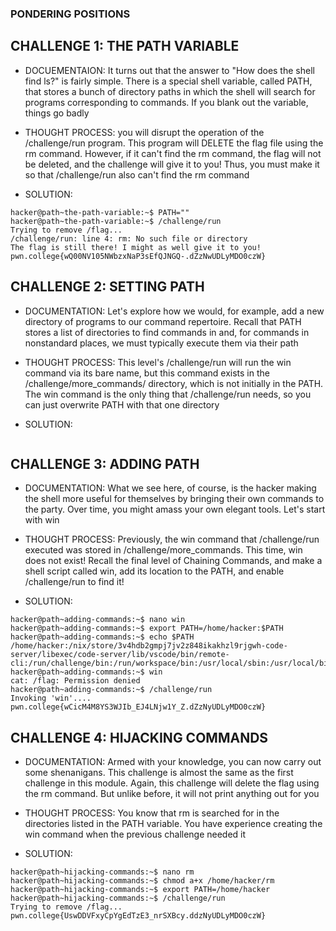 ### PONDERING POSITIONS

## CHALLENGE 1: THE PATH VARIABLE
- DOCUEMENTAION:
It turns out that the answer to "How does the shell find ls?" is fairly simple. There is a special shell variable, called PATH,
 that stores a bunch of directory paths in which the shell will search for programs corresponding to commands. If you blank out the variable, things go badly

- THOUGHT PROCESS:
you will disrupt the operation of the /challenge/run program. This program will DELETE the flag file using the rm command. However, if it can't find the rm command,
the flag will not be deleted, and the challenge will give it to you! Thus, you must make it so that /challenge/run also can't find the rm command
- SOLUTION:
```
hacker@path~the-path-variable:~$ PATH=""
hacker@path~the-path-variable:~$ /challenge/run
Trying to remove /flag...
/challenge/run: line 4: rm: No such file or directory
The flag is still there! I might as well give it to you!
pwn.college{wQ00NV105NWbzxNaP3sEfQJNGQ-.dZzNwUDLyMDO0czW}
```

## CHALLENGE 2: SETTING PATH

- DOCUMENTATION:
Let's explore how we would, for example, add a new directory of programs to our command repertoire.
Recall that PATH stores a list of directories to find commands in and, for commands in nonstandard places, we must typically execute them via their path
- THOUGHT PROCESS:
This level's /challenge/run will run the win command via its bare name, but this command exists in the /challenge/more_commands/ directory, which is not initially in the PATH. The win command is the only thing that /challenge/run needs, so you can just overwrite PATH with that one directory

- SOLUTION:
```
```

## CHALLENGE 3: ADDING PATH
- DOCUMENTATION:
What we see here, of course, is the hacker making the shell more useful for themselves by bringing their own commands to the party. Over time, you might amass your own elegant tools. Let's start with win

- THOUGHT PROCESS:
Previously, the win command that /challenge/run executed was stored in /challenge/more_commands. This time, win does not exist! Recall the final level of Chaining Commands, and make a shell script called win, add its location to the PATH, and enable /challenge/run to find it!

- SOLUTION:
```
hacker@path~adding-commands:~$ nano win
hacker@path~adding-commands:~$ export PATH=/home/hacker:$PATH
hacker@path~adding-commands:~$ echo $PATH
/home/hacker:/nix/store/3v4hdb2gmpj7jv2z848ikakhzl9rjgwh-code-server/libexec/code-server/lib/vscode/bin/remote-cli:/run/challenge/bin:/run/workspace/bin:/usr/local/sbin:/usr/local/bin:/usr/sbin:/usr/bin:/sbin:/bin
hacker@path~adding-commands:~$ win
cat: /flag: Permission denied
hacker@path~adding-commands:~$ /challenge/run
Invoking 'win'....
pwn.college{wCicM4M8YS3WJIb_EJ4LNjw1Y_Z.dZzNyUDLyMDO0czW}
```

## CHALLENGE 4: HIJACKING COMMANDS
- DOCUMENTATION:
Armed with your knowledge, you can now carry out some shenanigans. This challenge is almost the same as the first challenge in this module. Again, this challenge will delete the flag using the rm command. But unlike before, it will not print anything out for you

- THOUGHT PROCESS:
You know that rm is searched for in the directories listed in the PATH variable. You have experience creating the win command when the previous challenge needed it

- SOLUTION:
```
hacker@path~hijacking-commands:~$ nano rm
hacker@path~hijacking-commands:~$ chmod a+x /home/hacker/rm
hacker@path~hijacking-commands:~$ export PATH=/home/hacker
hacker@path~hijacking-commands:~$ /challenge/run
Trying to remove /flag...
pwn.college{UswDDVFxyCpYgEdTzE3_nrSXBcy.ddzNyUDLyMDO0czW}
```
